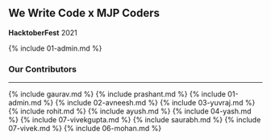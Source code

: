 ## We Write Code x MJP Coders

**HacktoberFest** 2021

{% include 01-admin.md %}


### Our Contributors



---

{% include gaurav.md %}
{% include prashant.md %}
{% include 01-admin.md %}
{% include 02-avneesh.md %}
{% include 03-yuvraj.md %}
{% include rohit.md %}
{% include ayush.md %}
{% include 04-yash.md %}
{% include 07-vivekgupta.md %}
{% include saurabh.md %}
{% include 07-vivek.md %}
{% include 06-mohan.md %}


